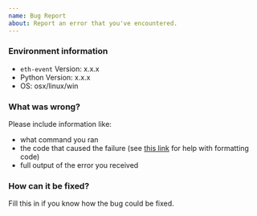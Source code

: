```yaml
---
name: Bug Report
about: Report an error that you've encountered.
---
```

### Environment information

* `eth-event` Version: x.x.x
* Python Version: x.x.x
* OS: osx/linux/win

### What was wrong?

Please include information like:

* what command you ran
* the code that caused the failure (see [this link](https://help.github.com/articles/basic-writing-and-formatting-syntax/) for help with formatting code)
* full output of the error you received

### How can it be fixed?

Fill this in if you know how the bug could be fixed.

